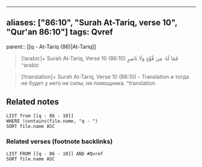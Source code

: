 
---
aliases: ["86:10", "Surah At-Tariq, verse 10", "Qur'an 86:10"]
tags: Qvref
---

parent:: [[q - At-Tariq (86)|At-Tariq]]

> [!arabic]+ Surah At-Tariq, Verse 10 (86:10)
> <span class="quran-arabic">فَمَا لَهُۥ مِن قُوَّةٍ وَلَا نَاصِرٍ</span>
^arabic

> [!translation]+ Surah At-Tariq, Verse 10 (86:10) - Translation
> и тогда не будет у него ни силы, ни помощника.
^translation



## Related notes
```dataview
LIST from [[q - 86 - 10]]
WHERE !contains(file.name, "q - ")
SORT file.name ASC
```

### Related verses (footnote backlinks)
```dataview
LIST FROM [[q - 86 - 10]] AND #Qvref
SORT file.name ASC
```

